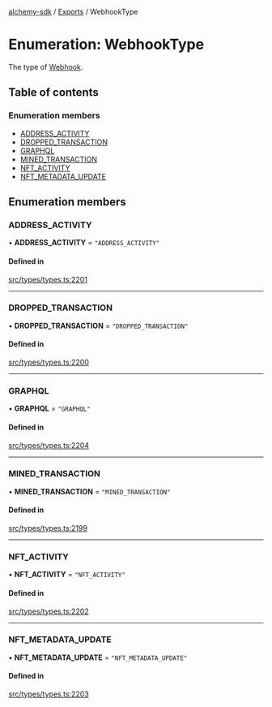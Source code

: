 [alchemy-sdk](../README.md) / [Exports](../modules.md) / WebhookType

# Enumeration: WebhookType

The type of [Webhook](../interfaces/Webhook.md).

## Table of contents

### Enumeration members

- [ADDRESS\_ACTIVITY](WebhookType.md#address_activity)
- [DROPPED\_TRANSACTION](WebhookType.md#dropped_transaction)
- [GRAPHQL](WebhookType.md#graphql)
- [MINED\_TRANSACTION](WebhookType.md#mined_transaction)
- [NFT\_ACTIVITY](WebhookType.md#nft_activity)
- [NFT\_METADATA\_UPDATE](WebhookType.md#nft_metadata_update)

## Enumeration members

### ADDRESS\_ACTIVITY

• **ADDRESS\_ACTIVITY** = `"ADDRESS_ACTIVITY"`

#### Defined in

[src/types/types.ts:2201](https://github.com/alchemyplatform/alchemy-sdk-js/blob/8dc500a/src/types/types.ts#L2201)

___

### DROPPED\_TRANSACTION

• **DROPPED\_TRANSACTION** = `"DROPPED_TRANSACTION"`

#### Defined in

[src/types/types.ts:2200](https://github.com/alchemyplatform/alchemy-sdk-js/blob/8dc500a/src/types/types.ts#L2200)

___

### GRAPHQL

• **GRAPHQL** = `"GRAPHQL"`

#### Defined in

[src/types/types.ts:2204](https://github.com/alchemyplatform/alchemy-sdk-js/blob/8dc500a/src/types/types.ts#L2204)

___

### MINED\_TRANSACTION

• **MINED\_TRANSACTION** = `"MINED_TRANSACTION"`

#### Defined in

[src/types/types.ts:2199](https://github.com/alchemyplatform/alchemy-sdk-js/blob/8dc500a/src/types/types.ts#L2199)

___

### NFT\_ACTIVITY

• **NFT\_ACTIVITY** = `"NFT_ACTIVITY"`

#### Defined in

[src/types/types.ts:2202](https://github.com/alchemyplatform/alchemy-sdk-js/blob/8dc500a/src/types/types.ts#L2202)

___

### NFT\_METADATA\_UPDATE

• **NFT\_METADATA\_UPDATE** = `"NFT_METADATA_UPDATE"`

#### Defined in

[src/types/types.ts:2203](https://github.com/alchemyplatform/alchemy-sdk-js/blob/8dc500a/src/types/types.ts#L2203)

